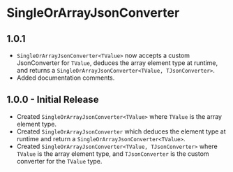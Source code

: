 # SingleOrArrayJsonConverter

## 1.0.1

- `SingleOrArrayJsonConverter<TValue>` now accepts a custom JsonConverter for `TValue`, deduces the array element type at runtime, and returns a `SingleOrArrayJsonConverter<TValue, TJsonConverter>`.
- Added documentation comments.

## 1.0.0 - Initial Release

- Created `SingleOrArrayJsonConverter<TValue>` where `TValue` is the array element type.
- Created `SingleOrArrayJsonConverter` which deduces the element type at runtime and return a `SingleOrArrayJsonConverter<TValue>`.
- Created `SingleOrArrayJsonConverter<TValue, TJsonConverter>` where `TValue` is the array element type, and `TJsonConverter` is the custom converter for the `TValue` type.
